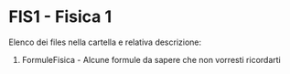 # FIS1 - Fisica 1
Elenco dei files nella cartella e relativa descrizione:

1) FormuleFisica - Alcune formule da sapere che non vorresti ricordarti
